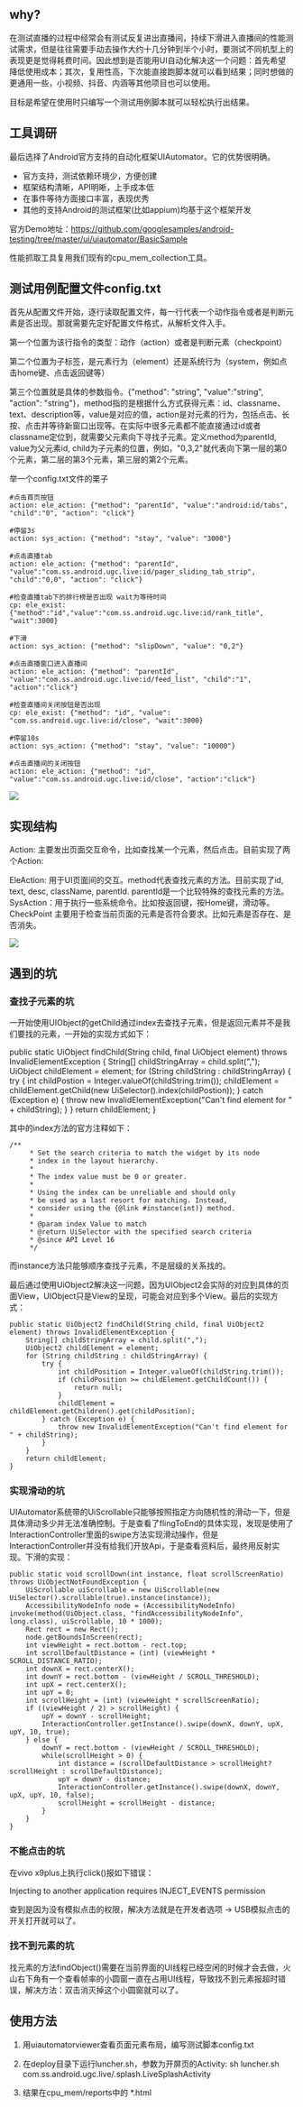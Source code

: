 
## why?

在测试直播的过程中经常会有测试反复进出直播间，持续下滑进入直播间的性能测试需求，但是往往需要手动去操作大约十几分钟到半个小时，要测试不同机型上的表现更是觉得耗费时间。因此想到是否能用UI自动化解决这一个问题：首先希望降低使用成本；其次，复用性高，下次能直接跑脚本就可以看到结果；同时想做的更通用一些，小视频、抖音、内涵等其他项目也可以使用。

目标是希望在使用时只编写一个测试用例脚本就可以轻松执行出结果。

## 工具调研

最后选择了Android官方支持的自动化框架UIAutomator。它的优势很明确。

* 官方支持，测试依赖环境少，方便创建
* 框架结构清晰，API明晰，上手成本低
* 在事件等待方面接口丰富，表现优秀
* 其他的支持Android的测试框架(比如appium)均基于这个框架开发

官方Demo地址：https://github.com/googlesamples/android-testing/tree/master/ui/uiautomator/BasicSample

性能抓取工具复用我们现有的cpu_mem_collection工具。

## 测试用例配置文件config.txt

首先从配置文件开始，逐行读取配置文件，每一行代表一个动作指令或者是判断元素是否出现。那就需要先定好配置文件格式，从解析文件入手。

第一个位置为该行指令的类型：动作（action）或者是判断元素（checkpoint）

第二个位置为子标签，是元素行为（element）还是系统行为（system，例如点击home键、点击返回键等）

第三个位置就是具体的参数指令。{"method": "string", "value":"string", "action": "string"}，method指的是根据什么方式获得元素：id、classname、text、description等，value是对应的值，action是对元素的行为，包括点击、长按、点击并等待新窗口出现等。在实际中很多元素都不能直接通过id或者classname定位到，就需要父元素向下寻找子元素。定义method为parentId, value为父元素id, child为子元素的位置，例如，"0,3,2"就代表向下第一层的第0个元素，第二层的第3个元素，第三层的第2个元素。

举一个config.txt文件的栗子

```
#点击首页按钮
action: ele_action: {"method": "parentId", "value":"android:id/tabs", "child":"0", "action": "click"}

#停留3s
action: sys_action: {"method": "stay", "value": "3000"}

#点击直播tab
action: ele_action: {"method": "parentId", "value":"com.ss.android.ugc.live:id/pager_sliding_tab_strip", "child":"0,0", "action": "click"}

#检查直播tab下的排行榜是否出现 wait为等待时间
cp: ele_exist: {"method":"id","value":"com.ss.android.ugc.live:id/rank_title", "wait":3000}

#下滑
action: sys_action: {"method": "slipDown", "value": "0,2"}

#点击直播窗口进入直播间
action: ele_action: {"method": "parentId", "value":"com.ss.android.ugc.live:id/feed_list", "child":"1", "action":"click"}

#检查直播间关闭按钮是否出现
cp: ele_exist: {"method": "id", "value": "com.ss.android.ugc.live:id/close", "wait":3000}

#停留10s
action: sys_action: {"method": "stay", "value": "10000"}

#点击直播间的关闭按钮
action: ele_action: {"method": "id", "value":"com.ss.android.ugc.live:id/close", "action":"click"}
```


![](https://github.com/tyaoytao/AutoAndroid/blob/master/art/case.png)

## 实现结构

Action:
主要发出页面交互命令，比如查找某一个元素，然后点击。目前实现了两个Action:

EleAction: 用于UI页面间的交互。method代表查找元素的方法。目前实现了id, text, desc, className, parentId. parentId是一个比较特殊的查找元素的方法。
SysAction：用于执行一些系统命令。比如按返回键，按Home键，滑动等。
CheckPoint
主要用于检查当前页面的元素是否符合要求。比如元素是否存在、是否消失。


![](https://github.com/tyaoytao/AutoAndroid/blob/master/art/structure.png)


## 遇到的坑
### 查找子元素的坑
一开始使用UIObject的getChild通过index去查找子元素，但是返回元素并不是我们要找的元素，一开始的实现方式如下：

public static UiObject findChild(String child, final UiObject element) throws InvalidElementException {
        String[] childStringArray = child.split(",");
        UiObject childElement = element;
        for (String childString : childStringArray) {
            try {
                int childPostion = Integer.valueOf(childString.trim());
                childElement = childElement.getChild(new UiSelector().index(childPostion));
            } catch (Exception e) {
                throw new InvalidElementException("Can't find element for " + childString);
            }
        }
        return childElement;
    }


其中的index方法的官方注释如下：


```
/**
     * Set the search criteria to match the widget by its node
     * index in the layout hierarchy.
     *
     * The index value must be 0 or greater.
     *
     * Using the index can be unreliable and should only
     * be used as a last resort for matching. Instead,
     * consider using the {@link #instance(int)} method.
     *
     * @param index Value to match
     * @return UiSelector with the specified search criteria
     * @since API Level 16
     */
```

而instance方法只能够顺序查找子元素，不是层级的关系找的。

最后通过使用UiObject2解决这一问题，因为UIObject2会实际的对应到具体的页面View，UIObject只是View的呈现，可能会对应到多个View。最后的实现方式：

```
public static UiObject2 findChild(String child, final UiObject2 element) throws InvalidElementException {
    String[] childStringArray = child.split(",");
    UiObject2 childElement = element;
    for (String childString : childStringArray) {
        try {
            int childPosition = Integer.valueOf(childString.trim());
            if (childPosition >= childElement.getChildCount()) {
                return null;
            }
            childElement = childElement.getChildren().get(childPosition);
        } catch (Exception e) {
            throw new InvalidElementException("Can't find element for " + childString);
        }
    }
    return childElement;
}
```

### 实现滑动的坑
UIAutomator系统带的UiScrollable只能够按照指定方向随机性的滑动一下，但是具体滑动多少并无法准确控制。于是查看了flingToEnd的具体实现，发现是使用了InteractionController里面的swipe方法实现滑动操作，但是InteractionController并没有给我们开放Api，于是查看资料后，最终用反射实现。下滑的实现：

```
public static void scrollDown(int instance, float scrollScreenRatio) throws UiObjectNotFoundException {
    UiScrollable uiScrollable = new UiScrollable(new UiSelector().scrollable(true).instance(instance));
    AccessibilityNodeInfo node = (AccessibilityNodeInfo) invoke(method(UiObject.class, "findAccessibilityNodeInfo", long.class), uiScrollable, 10 * 1000);
    Rect rect = new Rect();
    node.getBoundsInScreen(rect);
    int viewHeight = rect.bottom - rect.top;
    int scrollDefaultDistance = (int) (viewHeight * SCROLL_DISTANCE_RATIO);
    int downX = rect.centerX();
    int downY = rect.bottom - (viewHeight / SCROLL_THRESHOLD);
    int upX = rect.centerX();
    int upY = 0;
    int scrollHeight = (int) (viewHeight * scrollScreenRatio);
    if ((viewHeight / 2) > scrollHeight) {
        upY = downY - scrollHeight;
        InteractionController.getInstance().swipe(downX, downY, upX, upY, 10, true);
    } else {
        downY = rect.bottom - (viewHeight / SCROLL_THRESHOLD);
        while(scrollHeight > 0) {
            int distance = (scrollDefaultDistance > scrollHeight? scrollHeight : scrollDefaultDistance);
            upY = downY - distance;
            InteractionController.getInstance().swipe(downX, downY, upX, upY, 10, false);
            scrollHeight = scrollHeight - distance;
        }
    }
}
```


### 不能点击的坑

在vivo x9plus上执行click()报如下错误：

Injecting to another application requires INJECT_EVENTS permission

查到是因为没有模拟点击的权限，解决方法就是在开发者选项 → USB模拟点击的开关打开就可以了。

### 找不到元素的坑
找元素的方法findObject()需要在当前界面的UI线程已经空闲的时候才会去做，火山右下角有一个查看帧率的小圆窗一直在占用UI线程，导致找不到元素报超时错误，解决方法：双击消灭掉这个小圆窗就可以了。

## 使用方法

1. 用uiautomatorviewer查看页面元素布局，编写测试脚本config.txt

2. 在deploy目录下运行luncher.sh，参数为开屏页的Activity:   sh luncher.sh com.ss.android.ugc.live/.splash.LiveSplashActivity 

3. 结果在cpu_mem/reports中的 *.html



